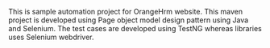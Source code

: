 This is sample automation project for OrangeHrm website. This maven project is developed using Page object model design pattern using Java 
and Selenium. The test cases are developed using TestNG whereas libraries uses Selenium webdriver. 

